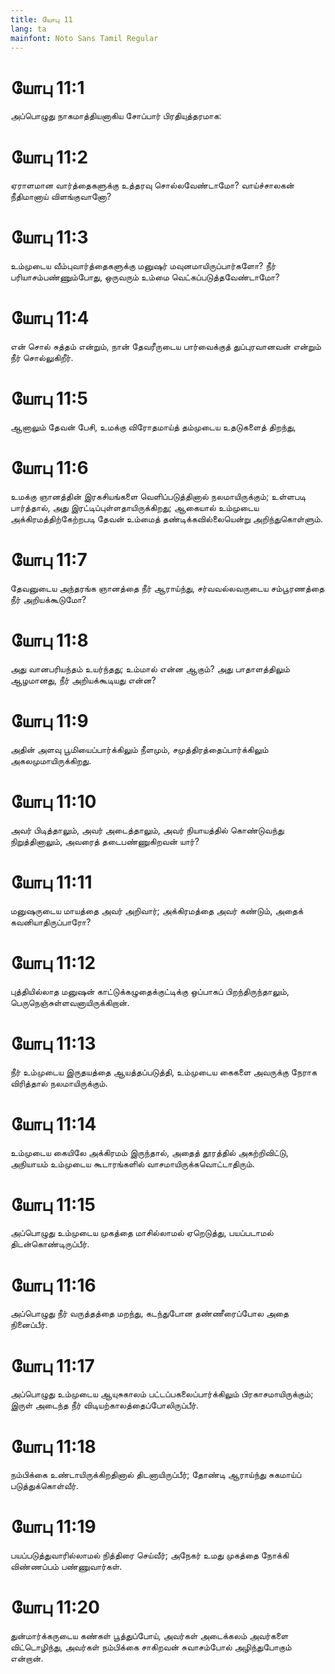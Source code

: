 ```yaml
---
title: யோபு 11
lang: ta
mainfont: Noto Sans Tamil Regular
---
```


# யோபு 11:1

அப்பொழுது நாகமாத்தியனாகிய சோப்பார் பிரதியுத்தரமாக:

# யோபு 11:2

ஏராளமான வார்த்தைகளுக்கு உத்தரவு சொல்லவேண்டாமோ? வாய்ச்சாலகன் நீதிமானாய் விளங்குவானோ?

# யோபு 11:3

உம்முடைய வீம்புவார்த்தைகளுக்கு மனுஷர் மவுனமாயிருப்பார்களோ? நீர் பரியாசம்பண்ணும்போது, ஒருவரும் உம்மை வெட்கப்படுத்தவேண்டாமோ?

# யோபு 11:4

என் சொல் சுத்தம் என்றும், நான் தேவரீருடைய பார்வைக்குத் துப்புரவானவன் என்றும் நீர் சொல்லுகிறீர்.

# யோபு 11:5

ஆனாலும் தேவன் பேசி, உமக்கு விரோதமாய்த் தம்முடைய உதடுகளைத் திறந்து,

# யோபு 11:6

உமக்கு ஞானத்தின் இரகசியங்களை வெளிப்படுத்தினால் நலமாயிருக்கும்; உள்ளபடி பார்த்தால், அது இரட்டிப்புள்ளதாயிருக்கிறது; ஆகையால் உம்முடைய அக்கிரமத்திற்கேற்றபடி தேவன் உம்மைத் தண்டிக்கவில்லையென்று அறிந்துகொள்ளும்.

# யோபு 11:7

தேவனுடைய அந்தரங்க ஞானத்தை நீர் ஆராய்ந்து, சர்வவல்லவருடைய சம்பூரணத்தை நீர் அறியக்கூடுமோ?

# யோபு 11:8

அது வானபரியந்தம் உயர்ந்தது; உம்மால் என்ன ஆகும்? அது பாதாளத்திலும் ஆழமானது, நீர் அறியக்கூடியது என்ன?

# யோபு 11:9

அதின் அளவு பூமியைப்பார்க்கிலும் நீளமும், சமுத்திரத்தைப்பார்க்கிலும் அகலமுமாயிருக்கிறது.

# யோபு 11:10

அவர் பிடித்தாலும், அவர் அடைத்தாலும், அவர் நியாயத்தில் கொண்டுவந்து நிறுத்தினாலும், அவரைத் தடைபண்ணுகிறவன் யார்?

# யோபு 11:11

மனுஷருடைய மாயத்தை அவர் அறிவார்; அக்கிரமத்தை அவர் கண்டும், அதைக் கவனியாதிருப்பாரோ?

# யோபு 11:12

புத்தியில்லாத மனுஷன் காட்டுக்கழுதைக்குட்டிக்கு ஒப்பாகப் பிறந்திருந்தாலும், பெருநெஞ்சுள்ளவனாயிருக்கிறான்.

# யோபு 11:13

நீர் உம்முடைய இருதயத்தை ஆயத்தப்படுத்தி, உம்முடைய கைகளை அவருக்கு நேராக விரித்தால் நலமாயிருக்கும்.

# யோபு 11:14

உம்முடைய கையிலே அக்கிரமம் இருந்தால், அதைத் தூரத்தில் அகற்றிவிட்டு, அநியாயம் உம்முடைய கூடாரங்களில் வாசமாயிருக்கவொட்டாதிரும்.

# யோபு 11:15

அப்பொழுது உம்முடைய முகத்தை மாசில்லாமல் ஏறெடுத்து, பயப்படாமல் திடன்கொண்டிருப்பீர்.

# யோபு 11:16

அப்பொழுது நீர் வருத்தத்தை மறந்து, கடந்துபோன தண்ணீரைப்போல அதை நினைப்பீர்.

# யோபு 11:17

அப்பொழுது உம்முடைய ஆயுசுகாலம் பட்டப்பகலைப்பார்க்கிலும் பிரகாசமாயிருக்கும்; இருள் அடைந்த நீர் விடியற்காலத்தைப்போலிருப்பீர்.

# யோபு 11:18

நம்பிக்கை உண்டாயிருக்கிறதினால் திடனாயிருப்பீர்; தோண்டி ஆராய்ந்து சுகமாய்ப் படுத்துக்கொள்வீர்.

# யோபு 11:19

பயப்படுத்துவாரில்லாமல் நித்திரை செய்வீர்; அநேகர் உமது முகத்தை நோக்கி விண்ணப்பம் பண்ணுவார்கள்.

# யோபு 11:20

துன்மார்க்கருடைய கண்கள் பூத்துப்போய், அவர்கள் அடைக்கலம் அவர்களை விட்டொழிந்து, அவர்கள் நம்பிக்கை சாகிறவன் சுவாசம்போல் அழிந்துபோகும் என்றான்.

